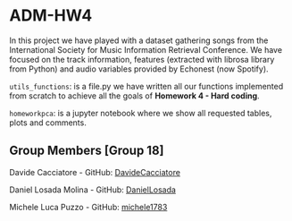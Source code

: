 # ADM-HW4
In this project we have played with a dataset gathering songs from the International Society for Music Information Retrieval Conference. We have focused on the track information, features (extracted with librosa library from Python) and audio variables provided by Echonest (now Spotify).

`utils_functions`: is a file.py we have written all our functions implemented from scratch to achieve all the goals of **Homework 4 - Hard coding**.

`homeworkpca`: is a jupyter notebook where we show all requested tables, plots and comments. 

 ## Group Members [Group 18]
 Davide Cacciatore - GitHub: [DavideCacciatore](https://github.com/DavideCacciatore)
 
 Daniel Losada Molina - GitHub: [DanielLosada](https://github.com/DanielLosada) 
 
 Michele Luca Puzzo - GitHub: [michele1783](https://github.com/michele1783) 
 

